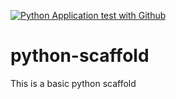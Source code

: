 [![Python Application test with Github](https://github.com/sarveshbhatnagar/python-scaffold/actions/workflows/main.yml/badge.svg)](https://github.com/sarveshbhatnagar/python-scaffold/actions/workflows/main.yml)

# python-scaffold
This is a basic python scaffold
